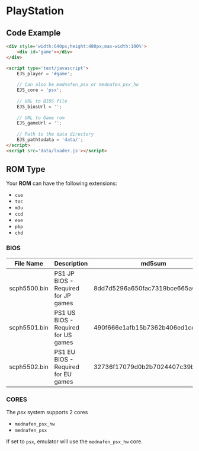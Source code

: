 # PlayStation

## Code Example

```html
<div style='width:640px;height:480px;max-width:100%'>
    <div id='game'></div>
</div>

<script type='text/javascript'>
    EJS_player = '#game';
    
    // Can also be mednafen_psx or mednafen_psx_hw
    EJS_core = 'psx';
    
    // URL to BIOS file
    EJS_biosUrl = '';
    
    // URL to Game rom
    EJS_gameUrl = '';
    
    // Path to the data directory
    EJS_pathtodata = 'data/';
</script>
<script src='data/loader.js'></script>
```

## ROM Type

Your **ROM** can have the following extensions:
- `cue`
- `toc`
- `m3u`
- `ccd`
- `exe`
- `pbp`
- `chd`

### BIOS

|  File Name  |  Description  |    md5sum   |
| ----------- | ------------- | ----------- |
| scph5500.bin | PS1 JP BIOS - Required for JP games | 8dd7d5296a650fac7319bce665a6a53c |
| scph5501.bin | PS1 US BIOS - Required for US games | 490f666e1afb15b7362b406ed1cea246 |
| scph5502.bin | PS1 EU BIOS - Required for EU games | 32736f17079d0b2b7024407c39bd3050 |

### CORES

The *psx* system supports 2 cores
- `mednafen_psx_hw`
- `mednafen_psx`

If set to `psx`, emulator will use the `mednafen_psx_hw` core.

